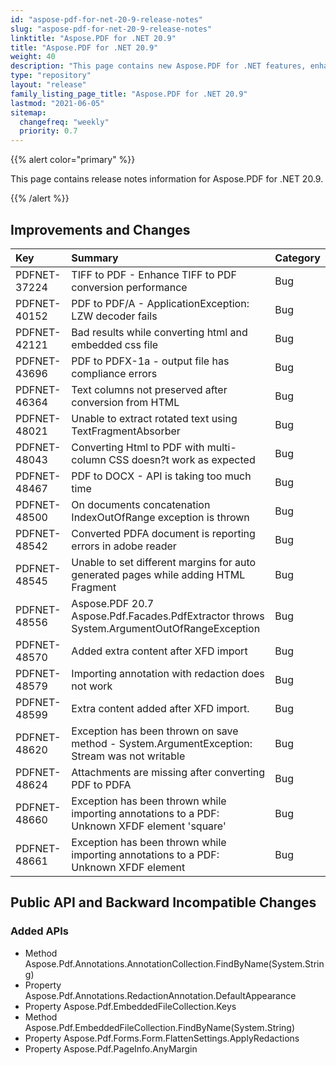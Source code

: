 ```yaml
---
id: "aspose-pdf-for-net-20-9-release-notes"
slug: "aspose-pdf-for-net-20-9-release-notes"
linktitle: "Aspose.PDF for .NET 20.9"
title: "Aspose.PDF for .NET 20.9"
weight: 40
description: "This page contains new Aspose.PDF for .NET features, enhancement, and bug fixes in 2020, version 20.9."
type: "repository"
layout: "release"
family_listing_page_title: "Aspose.PDF for .NET 20.9"
lastmod: "2021-06-05"
sitemap:
  changefreq: "weekly"
  priority: 0.7
---
```


{{% alert color="primary" %}}

This page contains release notes information for Aspose.PDF for .NET 20.9.

{{% /alert %}}

## Improvements and Changes

|**Key**|**Summary**|**Category**|
| :- | :- | :- |
|PDFNET-37224| TIFF to PDF - Enhance TIFF to PDF conversion performance | Bug|
|PDFNET-40152| PDF to PDF/A - ApplicationException: LZW decoder fails | Bug|
|PDFNET-42121| Bad results while converting html and embedded css file | Bug|
|PDFNET-43696| PDF to PDFX-1a - output file has compliance errors | Bug|
|PDFNET-46364| Text columns not preserved after conversion from HTML | Bug|
|PDFNET-48021| Unable to extract rotated text using TextFragmentAbsorber | Bug|
|PDFNET-48043| Converting Html to PDF with multi-column CSS doesn?t work as expected | Bug|
|PDFNET-48467| PDF to DOCX - API is taking too much time | Bug|
|PDFNET-48500| On documents concatenation IndexOutOfRange exception is thrown | Bug|
|PDFNET-48542| Converted PDFA document is reporting errors in adobe reader | Bug|
|PDFNET-48545| Unable to set different margins for auto generated pages while adding HTML Fragment | Bug|
|PDFNET-48556| Aspose.PDF 20.7 Aspose.Pdf.Facades.PdfExtractor throws System.ArgumentOutOfRangeException | Bug|
|PDFNET-48570| Added extra content after XFD import | Bug|
|PDFNET-48579| Importing annotation with redaction does not work | Bug|
|PDFNET-48599|  Extra content added after XFD import. | Bug|
|PDFNET-48620| Exception has been thrown on save method - System.ArgumentException: Stream was not writable | Bug|
|PDFNET-48624| Attachments are missing after converting PDF to PDFA | Bug|
|PDFNET-48660| Exception has been thrown while importing annotations to a PDF: Unknown XFDF element 'square' | Bug|
|PDFNET-48661| Exception has been thrown while importing annotations to a PDF: Unknown XFDF element | Bug|

## Public API and Backward Incompatible Changes

### Added APIs

 * Method Aspose.Pdf.Annotations.AnnotationCollection.FindByName(System.String)
 * Property Aspose.Pdf.Annotations.RedactionAnnotation.DefaultAppearance
 * Property Aspose.Pdf.EmbeddedFileCollection.Keys
 * Method Aspose.Pdf.EmbeddedFileCollection.FindByName(System.String)
 * Property Aspose.Pdf.Forms.Form.FlattenSettings.ApplyRedactions
 * Property Aspose.Pdf.PageInfo.AnyMargin
